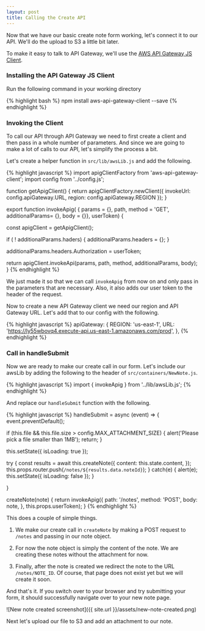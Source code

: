 ```yaml
---
layout: post
title: Calling the Create API
---
```


Now that we have our basic create note form working, let's connect it to our API. We'll do the upload to S3 a little bit later.

To make it easy to talk to API Gateway, we'll use the [AWS API Gateway JS Client](https://github.com/kndt84/aws-api-gateway-client).

### Installing the API Gateway JS Client

Run the following command in your working directory

{% highlight bash %}
npm install aws-api-gateway-client --save
{% endhighlight %}

### Invoking the Client

To call our API through API Gateway we need to first create a client and then pass in a whole number of parameters. And since we are going to make a lot of calls to our API, let's simplify the process a bit.

Let's create a helper function in `src/lib/awsLib.js` and add the following.

{% highlight javascript %}
import apigClientFactory from 'aws-api-gateway-client';
import config from '../config.js';

function getApigClient() {
  return apigClientFactory.newClient({
    invokeUrl: config.apiGateway.URL,
    region: config.apiGateway.REGION
  });
}

export function invokeApig(
  { params = {},
    path,
    method = 'GET',
    additionalParams= {},
    body = {}}, userToken) {

  const apigClient = getApigClient();

  if ( ! additionalParams.haders) {
    additionalParams.headers = {};
  }

  additionalParams.headers.Authorization = userToken;

  return apigClient.invokeApi(params, path, method, additionalParams, body);
}
{% endhighlight %}

We just made it so that we can call `invokeApig` from now on and only pass in the parameters that are necessary. Also, it also adds our user token to the header of the request.

Now to create a new API Gateway client we need our region and API Gateway URL. Let's add that to our config with the following.

{% highlight javascript %}
apiGateway: {
  REGION: 'us-east-1',
  URL: 'https://ly55wbovq4.execute-api.us-east-1.amazonaws.com/prod',
},
{% endhighlight %}

### Call in handleSubmit

Now we are ready to make our create call in our form. Let's include our awsLib by adding the following to the header of `src/containers/NewNote.js`.

{% highlight javascript %}
import { invokeApig } from '../lib/awsLib.js';
{% endhighlight %}

And replace our `handleSubmit` function with the following.


{% highlight javascript %}
handleSubmit = async (event) => {
  event.preventDefault();

  if (this.file && this.file.size > config.MAX_ATTACHMENT_SIZE) {
    alert('Please pick a file smaller than 1MB');
    return;
  }

  this.setState({ isLoading: true });

  try {
    const results = await this.createNote({
      content: this.state.content,
    });
    this.props.router.push(`/notes/${results.data.noteId}`);
  }
  catch(e) {
    alert(e);
    this.setState({ isLoading: false });
  }

}

createNote(note) {
  return invokeApig({
    path: '/notes',
    method: 'POST',
    body: note,
  }, this.props.userToken);
}
{% endhighlight %}

This does a couple of simple things.

1. We make our create call in `createNote` by making a POST request to `/notes` and passing in our note object.

2. For now the note object is simply the content of the note. We are creating these notes without the attachment for now.

3. Finally, after the note is created we redirect the note to the URL `/notes/NOTE_ID`. Of course, that page does not exist yet but we will create it soon.

And that's it. If you switch over to your browser and try submitting your form, it should successfully navigate over to your new note page.

![New note created screenshot]({{ site.url }}/assets/new-note-created.png)

Next let's upload our file to S3 and add an attachment to our note.



